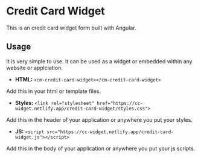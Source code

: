 # Credit Card Widget

This is an credit card widget form built with Angular.

## Usage

It is very simple to use. It can be used as a widget or embedded within any website or applciation.

* **HTML:** `<cm-credit-card-widget></cm-credit-card-widget>`

Add this in your html or template files.
  
* **Styles:** `<link rel="stylesheet" href="https://cc-widget.netlify.app/credit-card-widget/styles.css">`

Add this in the header of your application or anywhere you put your styles.

* **JS:** `<script src="https://cc-widget.netlify.app/credit-card-widget.js"></script>`

Add this in the body of your application or anywhere you put your js scripts.
